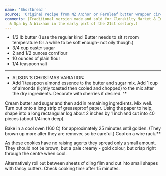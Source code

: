 ```yaml
---
name: 'Shortbread '
source: 'Original recipe from NZ Anchor or Fernleaf butter wrapper circa 1970''s. '
comments: (Traditional version made and sold for Clonakilty Market & Inchydoney Lodge
  & Spa by A Wickham in the early part of the 21st century.)
---
```


* 1/2 lb butter (I use the regular kind. Butter needs to sit at room temperature for a while to be soft enough- not oily though.) 
* 3/4 cup caster sugar
* 2 and 1/2 ounces cornflour
* 10 ounces of plain flour
* 1/4 teaspoon salt
*                                          ******
* ALISON'S CHRISTMAS VARIATION:
* Add 1 teaspoon almond essence to the butter and sugar mix. Add 1 cup of almonds (lightly toasted then cooled and chopped)  to the mix after the dry ingredients.  Decorate with cherries if desired. **

Cream butter and sugar and then add in remaining ingredients.   Mix well.
Turn out onto a long strip of greaseproof paper.  Using the paper to help, shape into a long rectangular log about 2 inches by 1 inch and cut into 40 pieces (about 1/4 inch deep).

Bake in a cool oven  (160 C)  for approximately 25 minutes until golden.  (They brown up more after they are removed so be careful.)  Cool on a wire rack.**                                     

As these cookies have no raising agents they spread only a small amount.  They should not be brown, but a pale creamy - gold colour, but crisp right through the centre when cool. 

Alternatively roll out between sheets of cling film and cut into small shapes with fancy cutters.  Check cooking time after 15 minutes.

